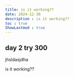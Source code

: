 ```yaml
---
title: is it working??
date: 2024-12-30
description : is it working?? 
toc : true
ShowLastmod : true
---
```


## day 2 try 300
jhsldasjdha

is it working??
